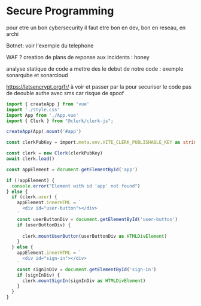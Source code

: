 # Secure Programming

pour etre un bon cybersecurity il faut etre bon en dev, bon en reseau, en archi

Botnet: voir l'exemple du telephone

WAF ?
creation de plans de reponse aux incidents : honey


analyse statique de code a mettre des le debut de notre code : exemple sonarqube et sonarcloud

https://letsencrypt.org/fr/ à voir et passer par la pour securiser le code
pas de deouble authe avec sms car risque de spoof

```ts
import { createApp } from 'vue'
import './style.css'
import App from './App.vue'
import { Clerk } from "@clerk/clerk-js";

createApp(App).mount('#app')

const clerkPubKey = import.meta.env.VITE_CLERK_PUBLISHABLE_KEY as string

const clerk = new Clerk(clerkPubKey)
await clerk.load()

const appElement = document.getElementById('app')

if (!appElement) {
  console.error("Element with id 'app' not found")
} else {
  if (clerk.user) {
    appElement.innerHTML = `
      <div id="user-button"></div>
    `
    const userButtonDiv = document.getElementById('user-button')
    if (userButtonDiv) {
     
      clerk.mountUserButton(userButtonDiv as HTMLDivElement)
    }
  } else {
    appElement.innerHTML = `
      <div id="sign-in"></div>
    `
    const signInDiv = document.getElementById('sign-in')
    if (signInDiv) {
      clerk.mountSignIn(signInDiv as HTMLDivElement)
    }
  }
}
```

